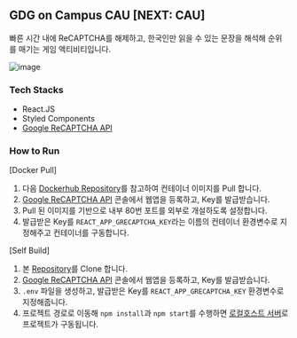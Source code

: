 ## GDG on Campus CAU [NEXT: CAU]

빠른 시간 내에 ReCAPTCHA를 해제하고, 한국인만 읽을 수 있는 문장을 해석해 순위를 매기는 게임 액티비티입니다.

![image](https://github.com/yymin1022/GDGoC_CAU_NEXT_Captcha_Game/assets/12806229/5ff45af7-8646-45a1-bfaf-7dd1d7820593)

### Tech Stacks
- React.JS
- Styled Components
- [Google ReCAPTCHA API](https://developers.google.com/recaptcha/intro)

### How to Run
[Docker Pull]
1. 다음 [Dockerhub Repository](https://hub.docker.com/repository/docker/yymin1022/gdgoc-cau-captcha-game/general)를 참고하여 컨테이너 이미지를 Pull 합니다.
2. [Google ReCAPTCHA API]() 콘솔에서 웹앱을 등록하고, Key를 발급받습니다.
3. Pull 된 이미지를 기반으로 내부 80번 포트를 외부로 개설하도록 설정합니다.
4. 발급받은 Key를 `REACT_APP_GRECAPTCHA_KEY`라는 이름의 컨테이너 환경변수로 지정해주고 컨테이너를 구동합니다.

[Self Build]
1. 본 [Repository](https://github.com/yymin1022/GDGoC_CAU_NEXT_Captcha_Game)를 Clone 합니다.
2. [Google ReCAPTCHA API](https://developers.google.com/recaptcha/intro) 콘솔에서 웹앱을 등록하고, Key를 발급받습니다.
3. `.env` 파일을 생성하고, 발급받은 Key를 `REACT_APP_GRECAPTCHA_KEY` 환경변수로 지정해줍니다.
4. 프로젝트 경로로 이동해 `npm install`과 `npm start`를 수행하면 [로컬호스트 서버](http://localhost:3000)로 프로젝트가 구동됩니다.
